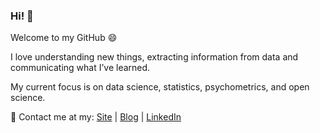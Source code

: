 ### Hi! 👋
Welcome to my GitHub 😄

I love understanding new things, extracting information from data and communicating what I’ve learned.

My current focus is on data science, statistics, psychometrics, and open science.

🌱 Contact me at my: [Site](https://reisrgabriel.com/) | [Blog](https://reisrgabriel.medium.com/) | [LinkedIn](https://www.linkedin.com/in/gabrielreisrodrigues/)

<!--
**GabrielReisR/GabrielReisR** is a ✨ _special_ ✨ repository because its `README.md` (this file) appears on your GitHub profile.

Here are some ideas to get you started:

- 🔭 I’m currently working on ...
- 🌱 I’m currently learning ...
- 👯 I’m looking to collaborate on ...
- 🤔 I’m looking for help with ...
- 💬 Ask me about ...

- 😄 Pronouns: ...
- ⚡ Fun fact: ...
-->
